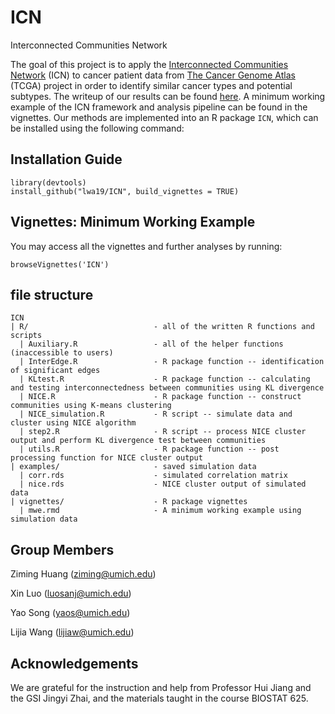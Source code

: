 # ICN
Interconnected Communities Network

The goal of this project is to apply the [Interconnected Communities Network](https://doi.org/10.1093/bioinformatics/btab047) (ICN) to cancer patient data from [The Cancer Genome Atlas](https://www.cancer.gov/about-nci/organization/ccg/research/structural-genomics/tcga) (TCGA) project in order to identify similar cancer types and potential subtypes. The writeup of our results can be found [here](). A minimum working example of the ICN framework and analysis pipeline can be found in the vignettes. Our methods are implemented into an R package `ICN`, which can be installed using the following command: 

## Installation Guide

```
library(devtools)
install_github("lwa19/ICN", build_vignettes = TRUE)
```

## Vignettes: Minimum Working Example

You may access all the vignettes and further analyses by running: 

```
browseVignettes('ICN')
```

## file structure

```
ICN
| R/                            - all of the written R functions and scripts
  | Auxiliary.R                 - all of the helper functions (inaccessible to users)
  | InterEdge.R                 - R package function -- identification of significant edges
  | KLtest.R                    - R package function -- calculating and testing interconnectedness between communities using KL divergence
  | NICE.R                      - R package function -- construct communities using K-means clustering
  | NICE_simulation.R           - R script -- simulate data and cluster using NICE algorithm
  | step2.R                     - R script -- process NICE cluster output and perform KL divergence test between communities
  | utils.R                     - R package function -- post processing function for NICE cluster output
| examples/                     - saved simulation data
  | corr.rds                    - simulated correlation matrix
  | nice.rds                    - NICE cluster output of simulated data
| vignettes/                    - R package vignettes
  | mwe.rmd                     - A minimum working example using simulation data
```


## Group Members
Ziming Huang (ziming@umich.edu)

Xin Luo (luosanj@umich.edu)

Yao Song (yaos@umich.edu)

Lijia Wang (lijiaw@umich.edu)

## Acknowledgements

We are grateful for the instruction and help from Professor Hui Jiang and the GSI Jingyi Zhai, and the materials taught in the course BIOSTAT 625. 
